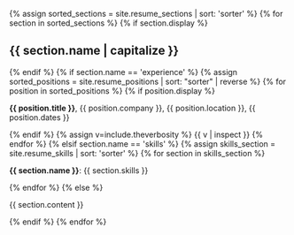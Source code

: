 {% assign sorted_sections = site.resume_sections | sort: 'sorter' %}
{% for section in sorted_sections %}
  {% if section.display %}
<h2>{{ section.name | capitalize }}</h2>
  {% endif %}
  {% if section.name == 'experience' %}
    {% assign sorted_positions = site.resume_positions | sort: "sorter" | reverse %}
      {% for position in sorted_positions %}
        {% if position.display %}
<p><strong>{{ position.title }}</strong>, {{ position.company }}, {{ position.location }}, {{ position.dates }}</p>
        {% endif %}
        {% assign v=include.theverbosity %}
{{ v | inspect }}
      {% endfor %}
  {% elsif section.name == 'skills' %}
    {% assign skills_section = site.resume_skills | sort: 'sorter' %}
      {% for section in skills_section %}
<p><strong>{{ section.name }}</strong>: {{ section.skills }}</p>
      {% endfor %}
  {% else %}
<p>{{ section.content }}</p>
  {% endif %}
{% endfor %}
